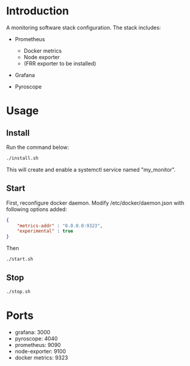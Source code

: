 # Introduction
A monitoring software stack configuration. The stack includes:

- Prometheus
  - Docker metrics
  - Node exporter
  - (FRR exporter to be installed)

- Grafana

- Pyroscope

# Usage
## Install
Run the command below:
```bash
./install.sh
```
This will create and enable a systemctl service named "my_monitor".
## Start
First, reconfigure docker daemon. Modify /etc/docker/daemon.json with following options added:
```json
{
    "metrics-addr" : "0.0.0.0:9323",
    "experimental" : true
}
```
Then
```bash
./start.sh
```
## Stop
```bash
./stop.sh
```

# Ports
- grafana: 3000
- pyroscope: 4040
- prometheus: 9090
- node-exporter: 9100
- docker metrics: 9323